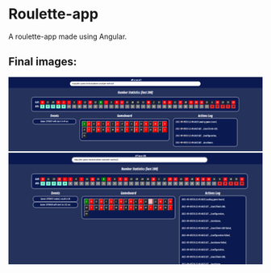 # Roulette-app

A roulette-app made using Angular.

## Final images:

<img src="Final_img1.png">
<img src="Final_img2.png">

